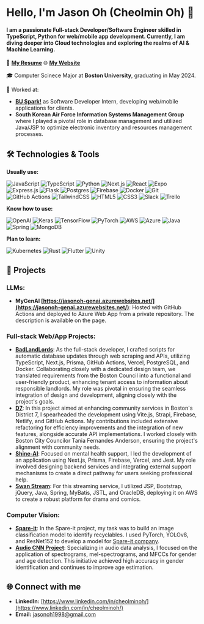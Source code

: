 # Hello, I'm Jason Oh (Cheolmin Oh) 👋

#### I am a passionate Full-stack Developer/Software Engineer skilled in TypeScript, Python for web/mobile app development. Currently, I am diving deeper into Cloud technologies and exploring the realms of AI & Machine Learning.

📄 [**My Resume**](https://github.com/jasonoh1998/jasonoh1998/blob/main/CheolminOh_Resume.pdf)
🌐 [**My Website**](https://jasonoh.site/)

🎓 Computer Scinece Major at **Boston University**, graduating in May 2024.

💼 Worked at:
- [**BU Spark!**](https://www.bu.edu/spark/) as Software Developer Intern, developing web/mobile applications for clients.
- **South Korean Air Force Information Systems Management Group** where I played a pivotal role in database management and utilized Java/JSP to optimize electronic inventory and resources management processes.

## 🛠 Technologies & Tools


**Usually use:**

  ![JavaScript](https://img.shields.io/badge/javascript-%23323330.svg?style=for-the-badge&logo=javascript&logoColor=%23F7DF1E)
  ![TypeScript](https://img.shields.io/badge/typescript-%23007ACC.svg?style=for-the-badge&logo=typescript&logoColor=white)
  ![Python](https://img.shields.io/badge/python-3670A0?style=for-the-badge&logo=python&logoColor=ffdd54)
  ![Next.js](https://img.shields.io/badge/next.js-000000?style=for-the-badge&logo=nextdotjs&logoColor=white)
  ![React](https://img.shields.io/badge/react-%2320232a.svg?style=for-the-badge&logo=react&logoColor=%2361DAFB)
  ![Expo](https://img.shields.io/badge/Expo-000020?style=for-the-badge&logo=expo&logoColor=white)
  ![Express.js](https://img.shields.io/badge/express.js-%23404d59.svg?style=for-the-badge&logo=express&logoColor=%2361DAFB)
  ![Flask](https://img.shields.io/badge/flask-%23000.svg?style=for-the-badge&logo=flask&logoColor=white)
  ![Postgres](https://img.shields.io/badge/postgres-%23316192.svg?style=for-the-badge&logo=postgresql&logoColor=white)
  ![Firebase](https://img.shields.io/badge/Firebase-039BE5?style=for-the-badge&logo=Firebase&logoColor=white)
  ![Docker](https://img.shields.io/badge/docker-%230db7ed.svg?style=for-the-badge&logo=docker&logoColor=white)
  ![Git](https://img.shields.io/badge/git-%23F05033.svg?style=for-the-badge&logo=git&logoColor=white)
  ![GitHub Actions](https://img.shields.io/badge/github%20actions-%232671E5.svg?style=for-the-badge&logo=githubactions&logoColor=white)
  ![TailwindCSS](https://img.shields.io/badge/tailwindcss-%2338B2AC.svg?style=for-the-badge&logo=tailwindcss&logoColor=white)
  ![HTML5](https://img.shields.io/badge/html5-%23E34F26.svg?style=for-the-badge&logo=html5&logoColor=white)
  ![CSS3](https://img.shields.io/badge/css3-%231572B6.svg?style=for-the-badge&logo=css3&logoColor=white)
  ![Slack](https://img.shields.io/badge/slack-%234A154B.svg?style=for-the-badge&logo=slack&logoColor=white)
  ![Trello](https://img.shields.io/badge/trello-%23026AA7.svg?style=for-the-badge&logo=trello&logoColor=white)
  
**Know how to use:**

  ![OpenAI](https://img.shields.io/badge/OpenAI-%2300A0A0.svg?style=for-the-badge&logo=openai&logoColor=white)
  ![Keras](https://img.shields.io/badge/Keras-D00000?style=for-the-badge&logo=Keras&logoColor=white)
  ![TensorFlow](https://img.shields.io/badge/TensorFlow-%23FF6F00.svg?style=for-the-badge&logo=TensorFlow&logoColor=white)
  ![PyTorch](https://img.shields.io/badge/PyTorch-%23EE4C2C.svg?style=for-the-badge&logo=PyTorch&logoColor=white)
  ![AWS](https://img.shields.io/badge/AWS-%23FF9900.svg?style=for-the-badge&logo=amazon-aws&logoColor=white)
  ![Azure](https://img.shields.io/badge/azure-%230072C6.svg?style=for-the-badge&logo=microsoft-azure&logoColor=white)
  ![Java](https://img.shields.io/badge/java-%23ED8B00.svg?style=for-the-badge&logo=java&logoColor=white)
  ![Spring](https://img.shields.io/badge/spring-%236DB33F.svg?style=for-the-badge&logo=spring&logoColor=white)
  ![MongoDB](https://img.shields.io/badge/MongoDB-%234ea94b.svg?style=for-the-badge&logo=mongodb&logoColor=white)
  
**Plan to learn:** 

  ![Kubernetes](https://img.shields.io/badge/kubernetes-%23326ce5.svg?style=for-the-badge&logo=kubernetes&logoColor=white)
  ![Rust](https://img.shields.io/badge/rust-%23000000.svg?style=for-the-badge&logo=rust&logoColor=white)
  ![Flutter](https://img.shields.io/badge/Flutter-02569B?style=for-the-badge&logo=flutter&logoColor=white)
  ![Unity](https://img.shields.io/badge/unity-%23000000.svg?style=for-the-badge&logo=unity&logoColor=white)

## 🚀 Projects

### LLMs:

- **MyGenAI [https://jasonoh-genai.azurewebsites.net/](https://jasonoh-genai.azurewebsites.net/)**: Hosted with GitHub Actions and deployed to Azure Web App from a private repository. The description is available on the page.

### Full-stack Web/App Projects:

- **[BadLandLords](https://github.com/BU-Spark/se-bad-landlords/tree/dev)**: As the full-stack developer, I crafted scripts for automatic database updates through web scraping and APIs, utilizing TypeScript, Next.js, Prisma, GitHub Actions, Vercel, PostgreSQL, and Docker. Collaborating closely with a dedicated design team, we translated requirements from the Boston Council into a functional and user-friendly product, enhancing tenant access to information about responsible landlords. My role was pivotal in ensuring the seamless integration of design and development, aligning closely with the project's goals.
- **[D7](https://github.com/BU-Spark/se-d7-dashboard)**: In this project aimed at enhancing community services in Boston's District 7, I spearheaded the development using Vite.js, Strapi, Firebase, Netlify, and GitHub Actions. My contributions included extensive refactoring for efficiency improvements and the integration of new features, alongside accurate API implementations. I worked closely with Boston City Councilor Tania Fernandes Anderson, ensuring the project's alignment with community needs.
- **[Shine-AI](https://github.com/BU-Spark/se-shine-ai)**: Focused on mental health support, I led the development of an application using Next.js, Prisma, Firebase, Vercel, and Jest. My role involved designing backend services and integrating external support mechanisms to create a direct pathway for users seeking professional help.
- **[Swan Stream](https://github.com/jasonoh1998/swan_stream)**: For this streaming service, I utilized JSP, Bootstrap, jQuery, Java, Spring, MyBatis, JSTL, and OracleDB, deploying it on AWS to create a robust platform for drama and comics.

### Computer Vision:

- **[Spare-it](https://github.com/BU-Spark/ml-spare-it-contamination/tree/dev)**: In the Spare-it project, my task was to build an image classification model to identify recyclables. I used PyTorch, YOLOv8, and ResNet152 to develop a model for [Spare-it company](https://www.linkedin.com/company/spareit/).
- **[Audio CNN Project](https://github.com/jasonoh1998/audio-cnn-project)**: Specializing in audio data analysis, I focused on the application of spectrograms, mel-spectrograms, and MFCCs for gender and age detection. This initiative achieved high accuracy in gender identification and continues to improve age estimation.

## 🌐 Connect with me
- **LinkedIn:** [https://www.linkedin.com/in/cheolminoh/](https://www.linkedin.com/in/cheolminoh/)
- **Email:** jasonoh1998@gmail.com

